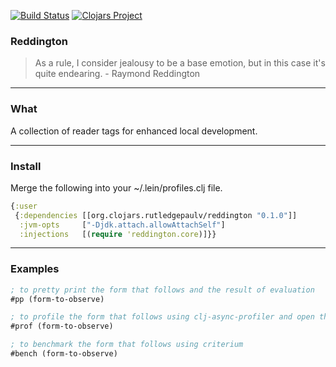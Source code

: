 [![Build Status](https://travis-ci.org/RutledgePaulV/reddington.svg?branch=master)](https://travis-ci.org/RutledgePaulV/reddington)
[![Clojars Project](https://img.shields.io/clojars/v/org.clojars.rutledgepaulv/reddington.svg)](https://clojars.org/org.clojars.rutledgepaulv/reddington)

### Reddington

> As a rule, I consider jealousy to be a base emotion, but in this case it's quite endearing. - Raymond Reddington

___

### What
A collection of reader tags for enhanced local development.

___

### Install

Merge the following into your ~/.lein/profiles.clj file.

```clojure
{:user 
 {:dependencies [[org.clojars.rutledgepaulv/reddington "0.1.0"]]
  :jvm-opts     ["-Djdk.attach.allowAttachSelf"]
  :injections   [(require 'reddington.core)]}}
```

___

### Examples

```clojure
; to pretty print the form that follows and the result of evaluation
#pp (form-to-observe)

; to profile the form that follows using clj-async-profiler and open the svg
#prof (form-to-observe)

; to benchmark the form that follows using criterium
#bench (form-to-observe)
```